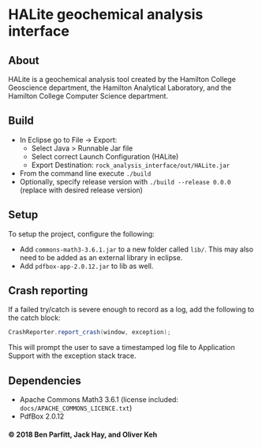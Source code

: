 # HALite geochemical analysis interface

## About
HALite is a geochemical analysis tool created by the Hamilton College Geoscience department, the Hamilton Analytical Laboratory, and the Hamilton College Computer Science department.

## Build
- In Eclipse go to File -> Export:
  - Select Java > Runnable Jar file
  - Select correct Launch Configuration (HALite)
  - Export Destination: ```rock_analysis_interface/out/HALite.jar```
- From the command line execute ```./build```
- Optionally, specify release version with ```./build --release 0.0.0``` (replace with desired release version)

## Setup
To setup the project, configure the following:
- Add ```commons-math3-3.6.1.jar``` to a new folder called ```lib/```. This may also need to be added as an external library in eclipse.
- Add ```pdfbox-app-2.0.12.jar``` to lib as well.

## Crash reporting
If a failed try/catch is severe enough to record as a log, add the following to the catch block:
```java
CrashReporter.report_crash(window, exception);
```
This will prompt the user to save a timestamped log file to Application Support with the exception stack trace.

## Dependencies
- Apache Commons Math3 3.6.1 (license included: ```docs/APACHE_COMMONS_LICENCE.txt```)
- PdfBox 2.0.12

####
#### © 2018 Ben Parfitt, Jack Hay, and Oliver Keh
